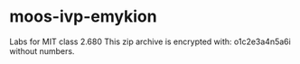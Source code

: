 # moos-ivp-emykion
Labs for MIT class 2.680
This zip archive is encrypted with:
o1c2e3a4n5a6i
without numbers.

